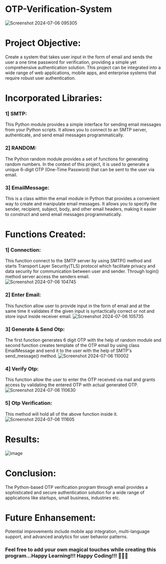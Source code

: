 # OTP-Verification-System
![Screenshot 2024-07-06 095305](https://github.com/Vaibhav-Xo/OTP-Verification-System/assets/172389348/a828ca3a-a8aa-499b-bebd-7e20ba9b5172)

# Project Objective:
Create a system that takes user input in the form of email and sends the user a one time password for verification, providing a simple yet
comprehensive authentication solution. This project can be integrated into a wide range of web applications, mobile apps, and enterprise systems that require robust user authentication.

# Incorporated Libraries:
### 1] SMTP: 
This Python module provides a simple interface for sending email messages from your Python scripts. It allows you to connect to an SMTP server, authenticate, and send email messages programmatically.
  
### 2] RANDOM: 
The Python random module provides a set of functions for generating random numbers. In the context of this project, it is used to generate a unique 6-digit OTP (One-Time Password) that can be sent to the user via email.
  
### 3] EmailMessage: 
This is a class within the email module in Python that provides a convenient way to create and manipulate email messages. It allows you to specify the sender, recipient, subject, body, and other email headers, making it easier to construct and send email messages programmatically.

# Functions Created:
###  1] Connection:
This function connect to the SMTP  server by using SMTP() method and  starts Transport Layer Security(TLS) protocol which facilitate privacy and data security for communication between user and sender. Through login() method  server access the senders email.
![Screenshot 2024-07-06 104745](https://github.com/Vaibhav-Xo/OTP-Verification-System/assets/172389348/839bd89f-963c-476b-98d7-fdd94886ac59)


### 2] Enter Email:
This function allow user to provide input in the form of email and at the same time it validates if the given input is syntactically correct or not and store input inside receiver email.
![Screenshot 2024-07-06 105735](https://github.com/Vaibhav-Xo/OTP-Verification-System/assets/172389348/47e553a7-4dee-423f-9c8d-b5bcee69a9e4)


### 3] Generate & Send Otp:
The first function generates 6 digit OTP with the help of random module and second function creates template of the OTP email by using class EmailMessage   and send it to the user with the help of SMTP's send_message() method.
![Screenshot 2024-07-06 110002](https://github.com/Vaibhav-Xo/OTP-Verification-System/assets/172389348/982da2fa-2289-4d9d-8762-4dcc18274296)


 ### 4] Verify Otp:
 This function allow the user to enter the OTP received via mail and grants access by validating the entered OTP with actual generated OTP.
 ![Screenshot 2024-07-06 110630](https://github.com/Vaibhav-Xo/OTP-Verification-System/assets/172389348/87f4a180-cf45-4551-a50b-d528aa64c9c1)

### 5] Otp Verification:
This method will hold all of the above function inside it.
![Screenshot 2024-07-06 111605](https://github.com/Vaibhav-Xo/OTP-Verification-System/assets/172389348/4eaf6cd7-8090-4f2d-a636-12b30c9a1ad9)

# Results:
![image](https://github.com/Vaibhav-Xo/OTP-Verification-System/assets/172389348/366118d5-58b3-40ab-98a0-2533b4405c87)

# Conclusion:
The Python-based OTP verification program through email provides a sophisticated and secure authentication solution for a wide range of applications like startups, small business, industries etc.

# Future Enhansement:
Potential improvements include mobile app integration, multi-language support, and advanced analytics for user behavior patterns.

### Feel free to add your own magical touches while creating this program...Happy Learning!!! Happy Coding!!! 🙌🌟🔮


